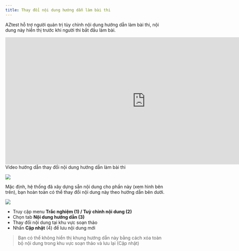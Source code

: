 ```yaml
---
title: Thay đổi nội dung hướng dẫn làm bài thi
---
```


AZtest hỗ trợ người quản trị tùy chỉnh nội dung hướng dẫn làm bài thi, nội dung này hiển thị trước khi người thi bắt đầu làm bài.

<div class="video-container">
	<iframe width="875" height="398" src="https://www.youtube.com/embed/nfsxPg9791c" 	frameborder="0" allow="accelerometer; autoplay; encrypted-media; gyroscope; picture-in-picture" allowfullscreen></iframe>
</div> 
<div class="text-center text-italic">Video hướng dẫn thay đổi nội dung hướng dẫn làm bài thi</div>

![](../images/test/noi-dung-huong-dan-lam-bai-thi.png) 

Mặc định, hệ thống đã xây dựng sẵn nội dung cho phần này (xem hình bên trên), bạn hoàn toàn có thể thay đổi nội dung này theo hướng dẫn bên dưới.

![](../images/test/noi-dung-huong-dan-lam-bai-thi-1.png) 

- Truy cập menu **Trắc nghiệm (1) / Tuỳ chỉnh nội dung (2)**
- Chọn tab **Nội dung hướng dẫn (3)**
- Thay đổi nội dung tại khu vực soạn thảo
- Nhấn **Cập nhật** (4) để lưu nội dung mới

> Bạn có thể không hiển thị khung hướng dẫn này bằng cách xóa toàn bộ nội dung trong khu vực soạn thảo và lưu lại (Cập nhật)